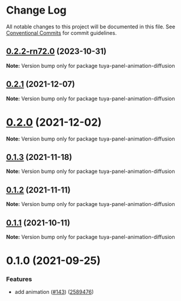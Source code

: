 # Change Log

All notable changes to this project will be documented in this file.
See [Conventional Commits](https://conventionalcommits.org) for commit guidelines.

## [0.2.2-rn72.0](https://github.com/tuya/tuya-panel-kit/compare/tuya-panel-animation-diffusion@0.2.1...tuya-panel-animation-diffusion@0.2.2-rn72.0) (2023-10-31)

**Note:** Version bump only for package tuya-panel-animation-diffusion





## [0.2.1](https://github.com/tuya/tuya-panel-kit/compare/tuya-panel-animation-diffusion@0.1.3...tuya-panel-animation-diffusion@0.2.1) (2021-12-07)

**Note:** Version bump only for package tuya-panel-animation-diffusion





# [0.2.0](https://github.com/tuya/tuya-panel-kit/compare/tuya-panel-animation-diffusion@0.1.3...tuya-panel-animation-diffusion@0.2.0) (2021-12-02)

**Note:** Version bump only for package tuya-panel-animation-diffusion





## [0.1.3](https://github.com/tuya/tuya-panel-kit/compare/tuya-panel-animation-diffusion@0.1.2...tuya-panel-animation-diffusion@0.1.3) (2021-11-18)

**Note:** Version bump only for package tuya-panel-animation-diffusion





## [0.1.2](https://github.com/tuya/tuya-panel-kit/compare/tuya-panel-animation-diffusion@0.1.1...tuya-panel-animation-diffusion@0.1.2) (2021-11-11)

**Note:** Version bump only for package tuya-panel-animation-diffusion





## [0.1.1](https://github.com/tuya/tuya-panel-kit/compare/tuya-panel-animation-diffusion@0.1.0...tuya-panel-animation-diffusion@0.1.1) (2021-10-11)

**Note:** Version bump only for package tuya-panel-animation-diffusion





# 0.1.0 (2021-09-25)


### Features

* add animation ([#143](https://github.com/tuya/tuya-panel-kit/issues/143)) ([2589476](https://github.com/tuya/tuya-panel-kit/commit/2589476481a1834e4126a1837d5a4ddc5480fbc7))

